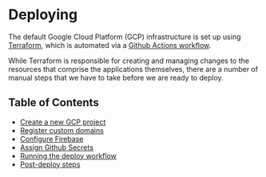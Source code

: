 # Deploying

The default Google Cloud Platform (GCP) infrastructure is set up using [Terraform](../../terraform/README.md),
which is automated via a [Github Actions workflow](../../.github/workflows/deploy.yml).

While Terraform is responsible for creating and managing changes to
the resources that comprise the applications themselves,
there are a number of manual steps that we have to take before we
are ready to deploy.

## Table of Contents

- [Create a new GCP project](./configure-gcp/README.md)
- [Register custom domains](./registering-domains/README.md)
- [Configure Firebase](./configure-firebase/README.md)
- [Assign Github Secrets](./assign-secrets/README.md)
- [Running the deploy workflow](../../.github/workflows/deploy.yml)
- [Post-deploy steps](./post-deploy/README.md)
